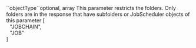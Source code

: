 <tr><td>``objectType``</td><td>optional, array</td>
<td>This parameter restricts the folders. Only folders are in the response that have subfolders or JobScheduler objects of this parameter</td>
<td> [
  <div style="padding-left:10px;">"JOBCHAIN",</div>
  <div style="padding-left:10px;">"JOB"</div>
   ]</td>
<td></td></tr>
